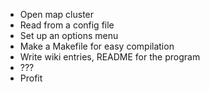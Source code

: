 * Open map cluster
* Read from a config file
* Set up an options menu
* Make a Makefile for easy compilation
* Write wiki entries, README for the program
* ???
* Profit
